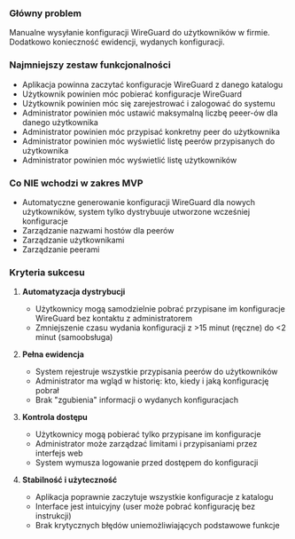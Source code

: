 ### Główny problem

Manualne wysyłanie konfiguracji WireGuard do użytkowników w firmie. Dodatkowo konieczność ewidencji, wydanych konfiguracji. 

### Najmniejszy zestaw funkcjonalności
- Aplikacja powinna zaczytać konfiguracje WireGuard z danego katalogu 
- Użytkownik powinien móc pobierać konfiguracje WireGuard
- Użytkownik powinien móc się zarejestrować i zalogować do systemu
- Administrator powinien móc ustawić maksymalną liczbę peeer-ów dla danego użytkownika
- Administrator powinien móc przypisać konkretny peer do użytkownika
- Administrator powinien móc wyświetlić listę peerów przypisanych do użytkownika
- Administrator powinien móc wyświetlić listę użytkowników

### Co NIE wchodzi w zakres MVP
- Automatyczne generowanie konfiguracji WireGuard dla nowych użytkowników, system tylko dystrybuuje utworzone wcześniej konfiguracje
- Zarządzanie nazwami hostów dla peerów
- Zarządzanie użytkownikami
- Zarządzanie peerami

### Kryteria sukcesu

1. **Automatyzacja dystrybucji**
   - Użytkownicy mogą samodzielnie pobrać przypisane im konfiguracje WireGuard bez kontaktu z administratorem
   - Zmniejszenie czasu wydania konfiguracji z >15 minut (ręczne) do <2 minut (samoobsługa)

2. **Pełna ewidencja**
   - System rejestruje wszystkie przypisania peerów do użytkowników
   - Administrator ma wgląd w historię: kto, kiedy i jaką konfigurację pobrał
   - Brak "zgubienia" informacji o wydanych konfiguracjach

3. **Kontrola dostępu**
   - Użytkownicy mogą pobierać tylko przypisane im konfiguracje
   - Administrator może zarządzać limitami i przypisaniami przez interfejs web
   - System wymusza logowanie przed dostępem do konfiguracji

4. **Stabilność i użyteczność**
   - Aplikacja poprawnie zaczytuje wszystkie konfiguracje z katalogu
   - Interface jest intuicyjny (user może pobrać konfigurację bez instrukcji)
   - Brak krytycznych błędów uniemożliwiających podstawowe funkcje
